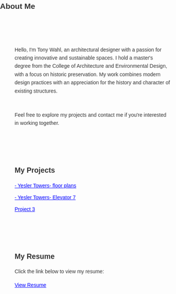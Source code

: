 <html lang="en">
<head>
  <meta charset="UTF-8" />
  <meta name="viewport" content="width=device-width, initial-scale=1.0" />
  <title>Portfolio - Tony Wahl</title>
  <style>
    /* Basic styling for the body */
    body {
      font-family: Arial, sans-serif;
      margin: 0;
      padding: 0;
      line-height: 1.6;
      color: #333;
    }

    header {
      padding: 20px;
      background-color: #ffffff;
    }

    header h1 {
      margin: 0;
      font-size: 1.5em;
      text-align: left;
    }

    section {
      padding: 20px;
      margin: 20px;
    }

    h2 {
      font-size: 1.4em;
      margin-bottom: 10px;
    }

    .bio-container {
      display: flex;
      flex-direction: column;
      gap: 15px;
    }

    ul {
      list-style-type: none;
      padding: 0;
    }

    li {
      margin: 10px 0;
    }

    a {
      color: blue;
      text-decoration: underline;
    }

    /* Responsive Design */
    @media (max-width: 600px) {
      body {
        font-size: 16px;
        padding: 10px;
      }
    }
  </style>
</head>
<body>
  <!-- Header Section -->
  <header>
    <h1>About Me</h1>
  </header>

  <!-- About Me Section -->
  <section id="bio">
    <div class="bio-container">
      <p>Hello, I'm Tony Wahl, an architectural designer with a passion for creating innovative and sustainable spaces. I hold a master's degree from the College of Architecture and Environmental Design, with a focus on historic preservation. My work combines modern design practices with an appreciation for the history and character of existing structures.</p>
      <p>Feel free to explore my projects and contact me if you're interested in working together.</p>
    </div>
  </section>

  <!-- Projects Section -->
  <section id="projects">
    <h2>My Projects</h2>
    <ul>
      <li><a href="project1.html">- Yesler Towers- floor plans</a></li>
      <li><a href="project2.html">- Yesler Towers- Elevator 7</a></li>
      <li><a href="project3.html">Project 3</a></li>
    </ul>
  </section>

  <!-- Resume Section -->
  <section id="resume">
    <h2>My Resume</h2>
    <p>Click the link below to view my resume:</p>
    <a href="main/Tony_Wahl_Resume_25_01.04.pdf" target="_blank">View Resume</a>
  </section>
</body>
</html>
